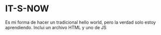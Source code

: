 # IT-S-NOW
Es mi forma de hacer un tradicional hello world, pero la verdad solo estoy aprendiendo.
Inclui un archivo HTML y uno de JS 
